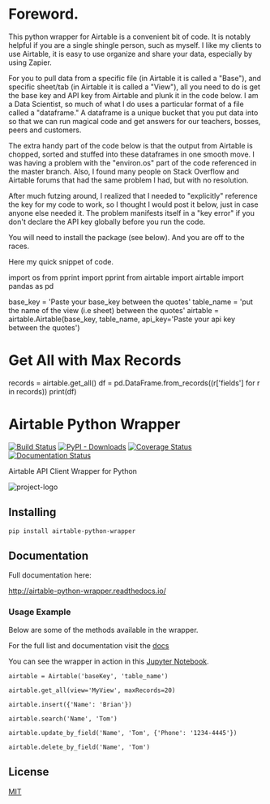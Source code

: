 # Foreword. 

This python wrapper for Airtable is a convenient bit of code. It is notably helpful if you are a single shingle person, such as myself.  I like my clients to use Airtable,  it is easy to use organize and share your data, especially by using Zapier. 

For you to pull data from a specific file (in Airtable it is called a "Base"), and specific sheet/tab (in Airtable it is called a "View"), all you need to do is get the base key and API key from Airtable and plunk it in the code below.  I am a Data Scientist, so much of what I do uses a particular format of a file called a "dataframe."  A dataframe is a unique bucket that you put data into so that we can run magical code and get answers for our teachers, bosses, peers and customers. 

The extra handy part of the code below is that the output from Airtable is chopped, sorted and stuffed into these dataframes in one smooth move. I was having a problem with the "environ.os" part of the code referenced in the master branch. Also, I found many people on Stack Overflow and Airtable forums that had the same problem I had, but with no resolution. 

After much futzing around, I realized that I needed to "explicitly" reference the key for my code to work, so I thought I would post it below, just in case anyone else needed it. The problem manifests itself in a "key error" if you don't declare the API key globally before you run the code. 

You will need to install the package (see below). And you are off to the races.

Here my quick snippet of code. 


import os
from pprint import pprint
from airtable import airtable
import pandas as pd

base_key = 'Paste your base_key between the quotes'
table_name = 'put the name of the view (i.e sheet) between the quotes'
airtable = airtable.Airtable(base_key, table_name, api_key='Paste your api key between the quotes')

# Get All with Max Records
records = airtable.get_all()
df = pd.DataFrame.from_records((r['fields'] for r in records))
print(df)


# Airtable Python Wrapper

[![Build Status](https://travis-ci.com/gtalarico/airtable-python-wrapper.svg?branch=master)](https://travis-ci.com/gtalarico/airtable-python-wrapper)
[![PyPI - Downloads](https://img.shields.io/pypi/dm/airtable-python-wrapper.svg?label=pypi%20downloads)](https://pypi.org/project/airtable-python-wrapper/)
[![Coverage Status](https://coveralls.io/repos/github/gtalarico/airtable-python-wrapper/badge.svg?branch=master)](https://coveralls.io/github/gtalarico/airtable-python-wrapper?branch=master)
[![Documentation Status](https://readthedocs.org/projects/airtable-python-wrapper/badge/?version=latest)](http://airtable-python-wrapper.readthedocs.io/en/latest/?badge=latest)

Airtable API Client Wrapper for Python

![project-logo](https://github.com/gtalarico/airtable-python-wrapper/blob/master/docs/source/_static/logo.png)

## Installing

```
pip install airtable-python-wrapper
```

## Documentation

Full documentation here:

http://airtable-python-wrapper.readthedocs.io/

### Usage Example

Below are some of the methods available in the wrapper.

For the full list and documentation visit the [docs](http://airtable-python-wrapper.readthedocs.io/)

You can see the wrapper in action in this [Jupyter Notebook](https://github.com/gtalarico/airtable-python-wrapper/blob/master/Airtable.ipynb).

```
airtable = Airtable('baseKey', 'table_name')

airtable.get_all(view='MyView', maxRecords=20)

airtable.insert({'Name': 'Brian'})

airtable.search('Name', 'Tom')

airtable.update_by_field('Name', 'Tom', {'Phone': '1234-4445'})

airtable.delete_by_field('Name', 'Tom')

```

## License
[MIT](https://opensource.org/licenses/MIT)

